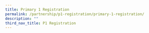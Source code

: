 ```yaml
---
title: Primary 1 Registration
permalink: /partnership/p1-registration/primary-1-registration/
description: ""
third_nav_title: P1 Registration
---
```

